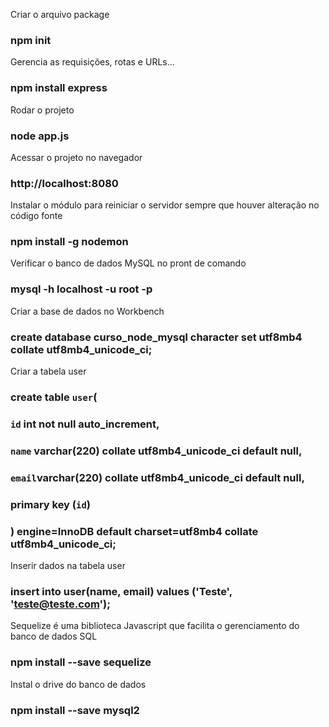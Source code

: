 Criar o arquivo package
### npm init

Gerencia as requisições, rotas e URLs...
### npm install express

Rodar o projeto
### node app.js

Acessar o projeto no navegador
### http://localhost:8080

Instalar o módulo para reiniciar o servidor sempre que houver alteração no código fonte
### npm install -g nodemon

Verificar o banco de dados MySQL no pront de comando
### mysql -h localhost -u root -p

Criar a base de dados no Workbench
### create database curso_node_mysql character set utf8mb4 collate utf8mb4_unicode_ci;

Criar a tabela user
### create table `user`(
###	`id` int not null auto_increment,
###	`name` varchar(220) collate utf8mb4_unicode_ci default null,
### `email`varchar(220) collate utf8mb4_unicode_ci default null,
###    primary key (`id`)
### ) engine=InnoDB default charset=utf8mb4 collate utf8mb4_unicode_ci;

Inserir dados na tabela user
### insert into user(name, email) values ('Teste', 'teste@teste.com');

Sequelize é uma biblioteca Javascript que facilita o gerenciamento do banco de dados SQL
### npm install --save sequelize

Instal o drive do banco de dados
### npm install --save mysql2